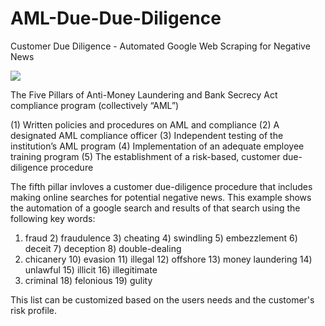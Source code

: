 # AML-Due-Due-Diligence
Customer Due Diligence - Automated Google Web Scraping for Negative News


![](https://images.thinkadvisor.com/contrib/content/uploads/sites/415/2018/05/Money_Laundering_Line_MI616.jpg)

The Five Pillars of Anti-Money Laundering and Bank Secrecy Act compliance program (collectively “AML”) 

(1) Written policies and procedures on AML and compliance
(2) A designated AML compliance officer
(3) Independent testing of the institution’s AML program
(4) Implementation of an adequate employee training program
(5) The establishment of a risk-based, customer due-diligence procedure

The fifth pillar invloves a customer due-diligence procedure that includes making online searches for potential negative news.  This example shows the automation of a google search and results of that search using the following key words:

  1) fraud 2) fraudulence 3) cheating 4) swindling 5) embezzlement 6) deceit 7) deception 8) double-dealing 
  9) chicanery 10) evasion 11) illegal 12) offshore 13) money laundering 14) unlawful 15) illicit 16) illegitimate 
  17) criminal 18) felonious  19) gulity
  
This list can be customized based on the users needs and the customer's risk profile.
